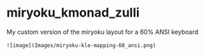 # miryoku_kmonad_zulli
My custom version of the miryoku layout for a 60% ANSI keyboard

    ![image](Images/miryoku-kle-mapping-60_ansi.png)
